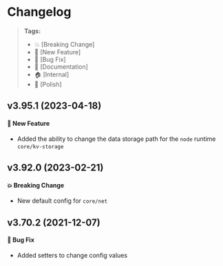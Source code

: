 Changelog
=========

> **Tags:**
> - :boom:       [Breaking Change]
> - :rocket:     [New Feature]
> - :bug:        [Bug Fix]
> - :memo:       [Documentation]
> - :house:      [Internal]
> - :nail_care:  [Polish]

## v3.95.1 (2023-04-18)

#### :rocket: New Feature

* Added the ability to change the data storage path for the `node` runtime `core/kv-storage`

## v3.92.0 (2023-02-21)

#### :boom: Breaking Change

* New default config for `core/net`

## v3.70.2 (2021-12-07)

#### :bug: Bug Fix

* Added setters to change config values

